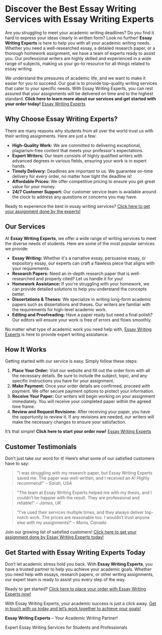 <h1>Discover the Best Essay Writing Services with Essay Writing Experts</h1>

<p>Are you struggling to meet your academic writing deadlines? Do you find it hard to express your ideas clearly in written form? Look no further! <strong>Essay Writing Experts</strong> is here to help you with all your academic writing needs. Whether you need a well-researched essay, a detailed research paper, or a thorough homework assignment, we have a team of experts ready to assist you. Our professional writers are highly skilled and experienced in a wide range of subjects, making us your go-to resource for all things related to essay writing.</p>

<p>We understand the pressures of academic life, and we want to make it easier for you to succeed. Our goal is to provide top-quality writing services that cater to your specific needs. With Essay Writing Experts, you can rest assured that your assignments will be delivered on time and to the highest standard. <strong>Click here to learn more about our services and get started with your order today!</strong> <a href="https://tinyurl.com/topessay?keyword=essay+writing+experts">Essay Writing Experts</a></p>

<h2>Why Choose Essay Writing Experts?</h2>

<p>There are many reasons why students from all over the world trust us with their writing assignments. Here are just a few:</p>

<ul>
    <li><strong>High-Quality Work:</strong> We are committed to delivering exceptional, plagiarism-free content that meets your professor's expectations.</li>
    <li><strong>Expert Writers:</strong> Our team consists of highly qualified writers with advanced degrees in various fields, ensuring your work is in expert hands.</li>
    <li><strong>Timely Delivery:</strong> Deadlines are important to us. We guarantee on-time delivery for every order, no matter how tight the deadline is!</li>
    <li><strong>Affordable Prices:</strong> We offer competitive pricing to ensure you get great value for your money.</li>
    <li><strong>24/7 Customer Support:</strong> Our customer service team is available around the clock to address any questions or concerns you may have.</li>
</ul>

<p>Ready to experience the best in essay writing services? <a href="https://tinyurl.com/topessay?keyword=essay+writing+experts">Click here to get your assignment done by the experts!</a></p>

<h2>Our Services</h2>

<p>At <strong>Essay Writing Experts</strong>, we offer a wide range of writing services to meet the diverse needs of students. Here are some of the most popular services we provide:</p>

<ul>
    <li><strong>Essay Writing:</strong> Whether it's a narrative essay, persuasive essay, or expository essay, our experts can craft a flawless piece that aligns with your requirements.</li>
    <li><strong>Research Papers:</strong> Need an in-depth research paper that is well-researched and properly cited? Let us handle it for you!</li>
    <li><strong>Homework Assistance:</strong> If you're struggling with your homework, we can provide detailed solutions to help you understand the concepts better.</li>
    <li><strong>Dissertations & Theses:</strong> We specialize in writing long-form academic papers such as dissertations and theses. Our writers are familiar with the requirements for high-level academic work.</li>
    <li><strong>Editing and Proofreading:</strong> Have a paper ready but need a final polish? Our editors will ensure your work is free of errors and flows smoothly.</li>
</ul>

<p>No matter what type of academic work you need help with, <a href="https://tinyurl.com/topessay?keyword=essay+writing+experts">Essay Writing Experts</a> is here to provide expert writing assistance.</p>

<h2>How It Works</h2>

<p>Getting started with our service is easy. Simply follow these steps:</p>

<ol>
    <li><strong>Place Your Order:</strong> Visit our website and fill out the order form with all the necessary details. Be sure to include the subject, topic, and any specific instructions you have for your assignment.</li>
    <li><strong>Make Payment:</strong> Once your order details are confirmed, proceed with payment. We offer secure payment options to protect your information.</li>
    <li><strong>Receive Your Paper:</strong> Our writers will begin working on your assignment immediately. You will receive your completed paper within the agreed time frame.</li>
    <li><strong>Review and Request Revisions:</strong> After receiving your paper, you have the opportunity to review it. If any revisions are needed, our writers will make the necessary changes to ensure your satisfaction.</li>
</ol>

<p>It’s that simple! <strong>Click here to start your order now!</strong> <a href="https://tinyurl.com/topessay?keyword=essay+writing+experts">Essay Writing Experts</a></p>

<h2>Customer Testimonials</h2>

<p>Don’t just take our word for it! Here’s what some of our satisfied customers have to say:</p>

<blockquote>
    <p>"I was struggling with my research paper, but Essay Writing Experts saved me. The paper was well-written, and I received an A! Highly recommend!" – <em>Sarah, USA</em></p>
</blockquote>

<blockquote>
    <p>"The team at Essay Writing Experts helped me with my thesis, and I couldn’t be happier with the result. They are professional and reliable!" – <em>James, UK</em></p>
</blockquote>

<blockquote>
    <p>"I’ve used their services multiple times, and they always deliver top-notch work. The prices are reasonable too. I wouldn’t trust anyone else with my assignments!" – <em>Maria, Canada</em></p>
</blockquote>

<p>Join our growing list of satisfied customers! <a href="https://tinyurl.com/topessay?keyword=essay+writing+experts">Click here to get your assignment done by Essay Writing Experts today!</a></p>

<h2>Get Started with Essay Writing Experts Today</h2>

<p>Don’t let academic stress hold you back. With <strong>Essay Writing Experts</strong>, you have a trusted partner to help you achieve your academic goals. Whether you need help with essays, research papers, or other writing assignments, our expert team is ready to assist you every step of the way.</p>

<p>Ready to get started? <a href="https://tinyurl.com/topessay?keyword=essay+writing+experts">Click here to place your order with Essay Writing Experts now!</a></p>

<p>With Essay Writing Experts, your academic success is just a click away. <a href="https://tinyurl.com/topessay?keyword=essay+writing+experts">Get in touch with us today and let’s work together to achieve your goals!</a></p>

<p><strong>Essay Writing Experts</strong> – Your Academic Writing Partner!</p>
Expert Essay Writing Services for Students and Professionals
